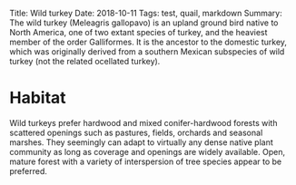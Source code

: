 Title: Wild turkey
Date: 2018-10-11
Tags: test, quail, markdown
Summary: The wild turkey (Meleagris gallopavo) is an upland ground bird native to North America, one of two extant species of turkey, and the heaviest member of the order Galliformes. It is the ancestor to the domestic turkey, which was originally derived from a southern Mexican subspecies of wild turkey (not the related ocellated turkey).

# Habitat

Wild turkeys prefer hardwood and mixed conifer-hardwood forests with scattered openings such as pastures, fields, orchards and seasonal marshes. They seemingly can adapt to virtually any dense native plant community as long as coverage and openings are widely available. Open, mature forest with a variety of interspersion of tree species appear to be preferred. 